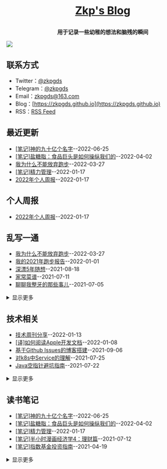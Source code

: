 **<p align="center">[Zkp's Blog](https://zkpgds.github.io)</p>**
====

**<p align="center">用于记录一些幼稚的想法和脑残的瞬间</p>**
[![](https://raw.githubusercontent.com/zkpgds/blog/main/img/IMG_216.JPEG)](https://zkpgds.github.io)

## 联系方式
- Twitter：[@zkpgds](https://twitter.com/zkpgds)
- Telegram：[@zkpgds](https://t.me/zkpgds)
- Email：[zkpgds@163.com](mailto:zkpgds@163.com)
- Blog：[https://zkpgds.github.io](https://zkpgds.github.io)
- RSS：[RSS Feed](https://raw.githubusercontent.com/zkpgds/blog/master/feed.xml)
## 最近更新
- [[笔记]神的九十亿个名字](https://github.com/zkpgds/blog/issues/50)--2022-06-25
- [[笔记]盐糖脂：食品巨头是如何操纵我们的](https://github.com/zkpgds/blog/issues/49)--2022-04-02
- [我为什么不能放弃跑步](https://github.com/zkpgds/blog/issues/48)--2022-03-27
- [[笔记]精力管理](https://github.com/zkpgds/blog/issues/44)--2022-01-17
- [2022年个人周报](https://github.com/zkpgds/blog/issues/43)--2022-01-17
## 个人周报
- [2022年个人周报](https://github.com/zkpgds/blog/issues/43)--2022-01-17
## 乱写一通
- [我为什么不能放弃跑步](https://github.com/zkpgds/blog/issues/48)--2022-03-27
- [我的2021年跑步报告](https://github.com/zkpgds/blog/issues/39)--2022-01-01
- [深漂5年随想](https://github.com/zkpgds/blog/issues/37)--2021-08-18
- [家常菜谱](https://github.com/zkpgds/blog/issues/33)--2021-07-11
- [聊聊我整牙的那些事儿](https://github.com/zkpgds/blog/issues/31)--2021-07-05
<details><summary>显示更多</summary>

- [我的跑步感悟](https://github.com/zkpgds/blog/issues/30)--2021-06-30
- [咕咚和keep跑步数据导入Nike Run Club](https://github.com/zkpgds/blog/issues/18)--2021-01-27
- [Hackintosh黑苹果折腾之旅](https://github.com/zkpgds/blog/issues/6)--2020-11-15
</details>

## 技术相关
- [技术周刊分享](https://github.com/zkpgds/blog/issues/42)--2022-01-13
- [[译]如何阅读Apple开发文档](https://github.com/zkpgds/blog/issues/40)--2022-01-08
- [基于Github Issues的博客搭建](https://github.com/zkpgds/blog/issues/38)--2021-09-06
- [对k8s中Service的理解](https://github.com/zkpgds/blog/issues/36)--2021-07-25
- [Java空指针避坑指南](https://github.com/zkpgds/blog/issues/35)--2021-07-22
<details><summary>显示更多</summary>

- [业务数据脱敏解决方案探究](https://github.com/zkpgds/blog/issues/32)--2021-07-08
- [为Docker Alpine添加中文字体](https://github.com/zkpgds/blog/issues/29)--2021-04-26
- [k8s实现Spring Cloud服务平滑升级解决方案](https://github.com/zkpgds/blog/issues/27)--2021-04-16
- [关于多表关联查询的优化思路](https://github.com/zkpgds/blog/issues/26)--2021-03-26
- [关于prometheus无法采集服务指标的问题总结](https://github.com/zkpgds/blog/issues/24)--2021-03-12
- [Maven中关于SNAPSHOT版本的总结](https://github.com/zkpgds/blog/issues/22)--2021-02-24
- [为Git和Maven设置代理加速](https://github.com/zkpgds/blog/issues/20)--2021-02-04
- [GitHub Actions 实战之监控梯子流量](https://github.com/zkpgds/blog/issues/19)--2021-02-01
- [redis大key内存分析](https://github.com/zkpgds/blog/issues/17)--2021-01-19
- [主流分布式id方案总结](https://github.com/zkpgds/blog/issues/16)--2021-01-10
- [常用linux进程查询命令](https://github.com/zkpgds/blog/issues/15)--2021-01-03
- [关于Redis缓存穿透、缓存雪崩、缓存击穿问题探究](https://github.com/zkpgds/blog/issues/13)--2020-12-23
- [5分钟快速理解Redis的内存回收机制](https://github.com/zkpgds/blog/issues/12)--2020-12-16
- [同一浏览器不同用户登录冲突问题探究](https://github.com/zkpgds/blog/issues/11)--2020-12-13
- [GitHub Actions 实战之Chrome书签同步](https://github.com/zkpgds/blog/issues/10)--2020-12-07
- [5分钟快速理解Redis的持久化](https://github.com/zkpgds/blog/issues/9)--2020-12-02
- [基于Docker实现nginx-keepalived双机热备机制](https://github.com/zkpgds/blog/issues/8)--2020-11-23
- [nginx负载均衡原理之ip_hash哈希算法探究](https://github.com/zkpgds/blog/issues/5)--2020-11-05
- [nginx基础指令及初始配置解析](https://github.com/zkpgds/blog/issues/4)--2020-10-20
- [白话解说之 BIO、NIO、AIO、异步阻塞的区别](https://github.com/zkpgds/blog/issues/3)--2020-10-17
- [Java8函数式编程中比较实用的操作语法](https://github.com/zkpgds/blog/issues/2)--2020-10-09
- [Java泛型的回顾之旅](https://github.com/zkpgds/blog/issues/1)--2020-10-09
</details>

## 读书笔记
- [[笔记]神的九十亿个名字](https://github.com/zkpgds/blog/issues/50)--2022-06-25
- [[笔记]盐糖脂：食品巨头是如何操纵我们的](https://github.com/zkpgds/blog/issues/49)--2022-04-02
- [[笔记]精力管理](https://github.com/superleeyom/blog/issues/44)--2022-01-17
- [[笔记]半小时漫画经济学4：理财篇](https://github.com/zkpgds/blog/issues/34)--2021-07-12
- [[笔记]指数基金投资指南](https://github.com/zkpgds/blog/issues/28)--2021-04-19
<details><summary>显示更多</summary>

- [[笔记]人生海海](https://github.com/zkpgds/blog/issues/25)--2021-03-20
- [[笔记]最好的告别](https://github.com/zkpgds/blog/issues/23)--2021-03-10
- [[笔记]失明症漫记](https://github.com/zkpgds/blog/issues/14)--2020-12-31
- [[笔记]睡眠革命](https://github.com/zkpgds/blog/issues/7)--2020-11-22
</details>

